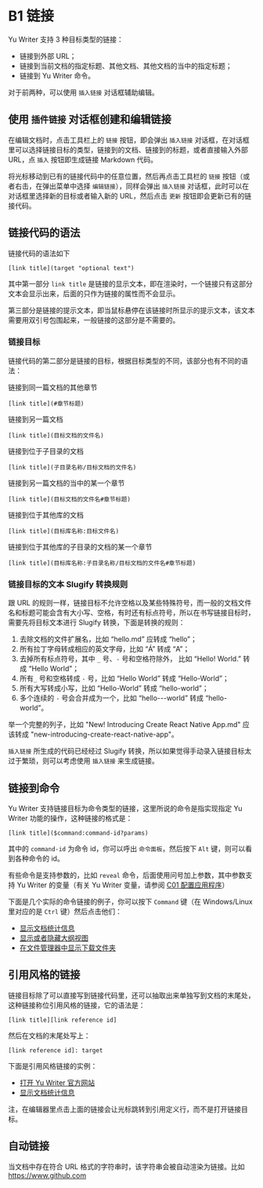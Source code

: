 # B1 链接

Yu Writer 支持 3 种目标类型的链接：

* 链接到外部 URL；
* 链接到当前文档的指定标题、其他文档、其他文档的当中的指定标题；
* 链接到 Yu Writer 命令。

对于前两种，可以使用 `插入链接` 对话框辅助编辑。

## 使用 `插件链接` 对话框创建和编辑链接

在编辑文档时，点击工具栏上的 `链接` 按钮，即会弹出 `插入链接` 对话框，在对话框里可以选择链接目标的类型，链接到的文档、链接到的标题，或者直接输入外部 URL，点 `插入` 按钮即生成链接 Markdown 代码。

将光标移动到已有的链接代码中的任意位置，然后再点击工具栏的 `链接` 按钮（或者右击，在弹出菜单中选择 `编辑链接`），同样会弹出 `插入链接` 对话框，此时可以在对话框里选择新的目标或者输入新的 URL，然后点击 `更新` 按钮即会更新已有的链接代码。

## 链接代码的语法

链接代码的语法如下

    [link title](target "optional text")

其中第一部分 `link title` 是链接的显示文本，即在渲染时，一个链接只有这部分文本会显示出来，后面的只作为链接的属性而不会显示。

第三部分是链接的提示文本，即当鼠标悬停在该链接时所显示的提示文本，该文本需要用双引号包围起来，一般链接的这部分是不需要的。

### 链接目标

链接代码的第二部分是链接的目标，根据目标类型的不同，该部分也有不同的语法：

链接到同一篇文档的其他章节

    [link title](#章节标题)

链接到另一篇文档

    [link title](目标文档的文件名)

链接到位于子目录的文档

    [link title](子目录名称/目标文档的文件名)

链接到另一篇文档的当中的某一个章节

    [link title](目标文档的文件名#章节标题)

链接到位于其他库的文档

    [link title](目标库名称:目标文件名)

链接到位于其他库的子目录的文档的某一个章节

    [link title](目标库名称:子目录名称/目标文档的文件名#章节标题)

### 链接目标的文本 Slugify 转换规则

跟 URL 的规则一样，链接目标不允许空格以及某些特殊符号，而一般的文档文件名和标题可能会含有大小写、空格，有时还有标点符号，所以在书写链接目标时，需要先将目标文本进行 Slugify 转换，下面是转换的规则：

1. 去除文档的文件扩展名，比如 “hello.md” 应转成 “hello”；
2. 所有拉丁字母转成相应的英文字母，比如 “Á” 转成 “A”；
3. 去掉所有标点符号，其中 `_` 号、`-` 号和空格符除外， 比如 “Hello! World.” 转成 “Hello World”；
4. 所有`_` 号和空格转成 `-` 号，比如 “Hello World” 转成 “Hello-World”；
5. 所有大写转成小写，比如 “Hello-World” 转成 “hello-world”；
6. 多个连续的 `-` 号会合并成为一个，比如 “hello---world” 转成 “hello-world”。

举一个完整的列子，比如 "New! Introducing Create React Native App.md" 应该转成 "new-introducing-create-react-native-app"。

`插入链接` 所生成的代码已经经过 Slugify 转换，所以如果觉得手动录入链接目标太过于繁琐，则可以考虑使用 `插入链接` 来生成链接。

## 链接到命令

Yu Writer 支持链接目标为命令类型的链接，这里所说的命令是指实现指定 Yu Writer 功能的操作，这种链接的格式是：

    [link title]($command:command-id?params)

其中的 `command-id` 为命令 id，你可以呼出 `命令面板`，然后按下 `Alt` 键，则可以看到各种命令的 id。

有些命令是支持参数的，比如 `reveal` 命令，后面使用问号加上参数，其中参数支持 Yu Writer 的变量（有关 Yu Writer 变量，请参阅 [C01 配置应用程序](c01-配置应用程序)）

下面是几个实际的命令链接的例子，你可以按下 `Command` 键（在 Windows/Linux 里对应的是 `Ctrl` 键）然后点击他们：

* [显示文档统计信息]($command:statistics)
* [显示或者隐藏大纲视图]($command:toggle-outline)
* [在文件管理器中显示下载文件夹]($command:reveal?${env.path.downloads})

## 引用风格的链接

链接目标除了可以直接写到链接代码里，还可以抽取出来单独写到文档的末尾处，这种链接称位引用风格的链接，它的语法是：

    [link title][link reference id]

然后在文档的末尾处写上：

    [link reference id]: target

下面是引用风格链接的实例：

* [打开 Yu Writer 官方网站][yu-writer-site]
* [显示文档统计信息][statistics]

注，在编辑器里点击上面的链接会让光标跳转到引用定义行，而不是打开链接目标。

## 自动链接

当文档中存在符合 URL 格式的字符串时，该字符串会被自动渲染为链接。比如 https://www.github.com

[yu-writer-site]: https://ivarptr.github.io/yu-writer.site/
[statistics]: $command:statistics